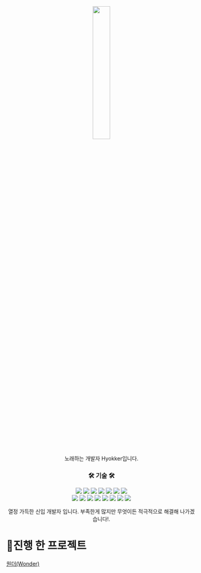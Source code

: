 <div align="center">

<img src="https://user-images.githubusercontent.com/105181325/180355371-d7d9383a-f46d-44b3-8b2a-b16b585d9559.jpg" width="30%" height="30%">
</div>
  
  
<div align="center">
  
  노래하는 개발자 Hyokker입니다.
</div>

<h3 align="center">🛠 기술 🛠</h3>

<p align="center">
<img src="https://img.shields.io/badge/Java-007396?style=for-the-badge&logo=Java&logoColor=white"/>
<img src="https://img.shields.io/badge/Jstl-007396?style=for-the-badge&logo=jstl&logoColor=white"/>
<img src="https://img.shields.io/badge/Oracle-red?style=for-the-badge&logo=oracle&logoColor=white"/>
<img src="https://img.shields.io/badge/SqlDeveloper-548294?style=for-the-badge&logo=sqldeveloper&logoColor=white"/>
<img src="https://img.shields.io/badge/MyBatis-black?style=for-the-badge&logo=bybatis&logoColor=white"/>
<img src="https://img.shields.io/badge/Tomcat-F8DC75?style=for-the-badge&logo=apachetomcat&logoColor=black"/>
<img src="https://img.shields.io/badge/Spring-6DB33F?style=for-the-badge&logo=Spring&logoColor=white"/>
<br>
<img src="https://img.shields.io/badge/Html5-E34F26?style=for-the-badge&logo=Html5&logoColor=white"/>
<img src="https://img.shields.io/badge/CSS3-1572B6?style=for-the-badge&logo=CSS3&logoColor=white"/>
<img src="https://img.shields.io/badge/JavaScript-F7DF1E?style=for-the-badge&logo=javascript&logoColor=black"/>
<img src="https://img.shields.io/badge/jQuery-0769AD?style=for-the-badge&logo=jquery&logoColor=white"/>
<img src="https://img.shields.io/badge/Bootstrap-7952B3?style=for-the-badge&logo=bootstrap&logoColor=white"/>
<img src="https://img.shields.io/badge/kakao-FFCD00?style=for-the-badge&logo=kakao&logoColor=black"/>
<img src="https://img.shields.io/badge/chart.js-FF6384?style=for-the-badge&logo=chart.js&logoColor=white"/>
<img src="https://img.shields.io/badge/iamport-007396?style=for-the-badge&logo=Java&logoColor=white"/>
</p>   
   
   
<p align="center">
열정 가득한 신입 개발자 입니다. 부족한게 많지만 무엇이든 적극적으로 해결해 나가겠습니다!.
</p>


</div>   
   
# 📌진행 한 프로젝트
[원더(Wonder)](https://github.com/hyokker/wonder)
 
